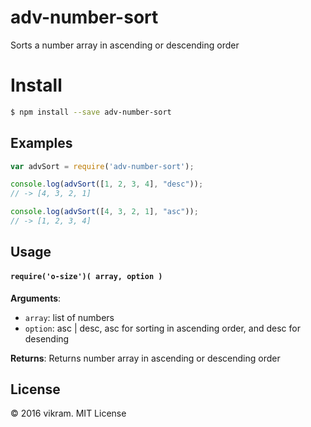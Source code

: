 # adv-number-sort
Sorts a number array in ascending or descending order

# Install
```sh
$ npm install --save adv-number-sort
```

## Examples

```js
var advSort = require('adv-number-sort');

console.log(advSort([1, 2, 3, 4], "desc"));
// -> [4, 3, 2, 1]

console.log(advSort([4, 3, 2, 1], "asc"));
// -> [1, 2, 3, 4]
```

## Usage

#### `require('o-size')( array, option )`

**Arguments**:
- `array`: list of numbers
- `option`: asc | desc, asc for sorting in ascending order, and desc for desending

**Returns**: Returns number array in ascending or descending order

## License
&copy; 2016 vikram. MIT License